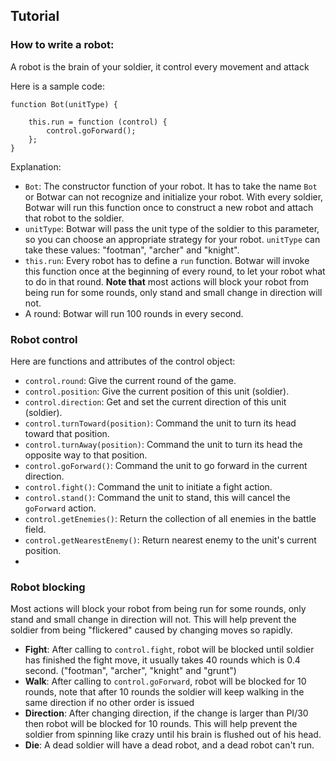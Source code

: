 ## Tutorial

### How to write a robot:

A robot is the brain of your soldier, it control every movement and attack

Here is a sample code:

	function Bot(unitType) {
	
	    this.run = function (control) {
			control.goForward();
	    };
	}

Explanation:
 
 - `Bot`: The constructor function of your robot. It has to take the name `Bot` or Botwar can not recognize and initialize your robot. With every soldier, Botwar will run this function once to construct a new robot and attach that robot to the soldier.
 - `unitType`: Botwar will pass the unit type of the soldier to this parameter, so you can choose an appropriate strategy for your robot. `unitType` can take these values: "footman", "archer" and "knight".
 - `this.run`: Every robot has to define a `run` function. Botwar will invoke this function once at the beginning of every round, to let your robot what to do in that round. **Note that** most actions will block your robot from being run for some rounds, only stand and small change in direction will not.
 - A round: Botwar will run 100 rounds in every second.

### Robot control

Here are functions and attributes of the control object:

 - `control.round`: Give the current round of the game.
 - `control.position`: Give the current position of this unit (soldier).
 - `control.direction`: Get and set the current direction of this unit (soldier).
 - `control.turnToward(position)`: Command the unit to turn its head toward that position.
 - `control.turnAway(position)`: Command the unit to turn its head the opposite way to that position.
 - `control.goForward()`: Command the unit to go forward in the current direction.
 - `control.fight()`: Command the unit to initiate a fight action.
 - `control.stand()`: Command the unit to stand, this will cancel the `goForward` action.
 - `control.getEnemies()`: Return the collection of all enemies in the battle field.
 - `control.getNearestEnemy()`: Return nearest enemy to the unit's current position.
 - 

### Robot blocking

Most actions will block your robot from being run for some rounds, only stand and small change in direction will not. This will help prevent the soldier from being "flickered" caused by changing moves so rapidly.

 - **Fight**: After calling to `control.fight`, robot will be blocked until soldier has finished the fight move, it usually takes 40 rounds which is 0.4 second. ("footman", "archer", "knight" and "grunt") 
 - **Walk**: After calling to `control.goForward`, robot will be blocked for 10 rounds, note that after 10 rounds the soldier will keep walking in the same direction if no other order is issued
 - **Direction**: After changing direction, if the change is larger than PI/30 then robot will be blocked for 10 rounds. This will help prevent the soldier from spinning like crazy until his brain is flushed out of his head.
 - **Die**: A dead soldier will have a dead robot, and a dead robot can't run.